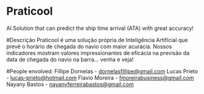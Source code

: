 # Praticool


AI Solution that can predict the ship time arrival (ATA) with great accuracy!

#Descrição
Praticool é uma solução própria de Inteligência Artificial que prevê o horário de chegada do navio com maior acurácia. 
Nossos indicadores mostram valores impressionantes de eficácia na previsão da data de chegada do navio na barra... venha e veja!

#People envolved:
Fillipe Dornelas - dornelasfillipe@gmail.com 
Lucas Prieto - lucas-prieto@hotmail.com
Flavio Moreira - fmoreirabusiness@gmail.com
Nayany Bastos - nayanyferreirabastos@gmail.com
